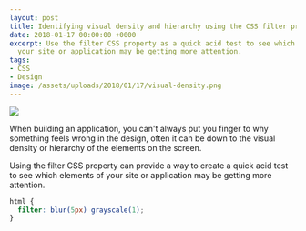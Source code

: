 ```yaml
---
layout: post
title: Identifying visual density and hierarchy using the CSS filter property
date: 2018-01-17 00:00:00 +0000
excerpt: Use the filter CSS property as a quick acid test to see which elements of
  your site or application may be getting more attention.
tags:
- CSS
- Design
image: /assets/uploads/2018/01/17/visual-density.png
---
```

![](/assets/uploads/2018/01/17/visual-density.png)

When building an application, you can't always put you finger to why something feels wrong in the design, often it can be down to the visual density or hierarchy of the elements on the screen.

Using the filter CSS property can provide a way to create a quick acid test to see which elements of your site or application may be getting more attention.

```css
html {
  filter: blur(5px) grayscale(1);
}
```